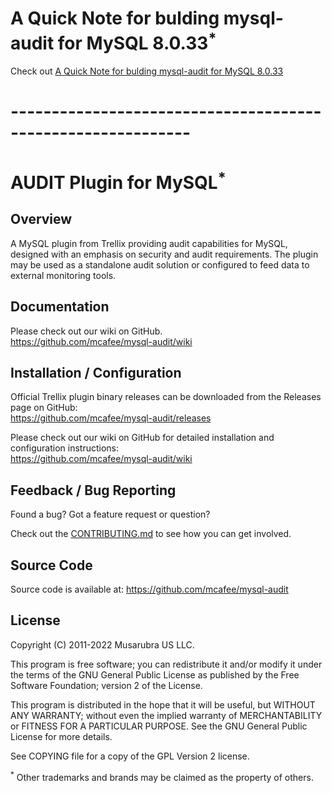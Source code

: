 # A Quick Note for bulding mysql-audit for MySQL 8.0.33<sup>*</sup>

Check out [A Quick Note for bulding mysql-audit for MySQL 8.0.33](Note_for_MySQL8.0.33.md)



# ------------------------------------------------------------
# AUDIT Plugin for MySQL<sup>*</sup>


## Overview
A MySQL plugin from Trellix providing audit capabilities for MySQL, 
designed with an emphasis on security and audit requirements. The plugin may be used 
as a standalone audit solution or configured to feed data to external monitoring tools.


## Documentation
Please check out our wiki on GitHub. <br/>
https://github.com/mcafee/mysql-audit/wiki 


## Installation / Configuration
Official Trellix plugin binary releases can be downloaded from the Releases page on GitHub: <br/>
https://github.com/mcafee/mysql-audit/releases

Please check out our wiki on GitHub for detailed installation and configuration instructions: <br/>
https://github.com/mcafee/mysql-audit/wiki 


## Feedback / Bug Reporting
Found a bug? Got a feature request or question?

Check out the [CONTRIBUTING.md](https://github.com/mcafee/mysql-audit/blob/master/CONTRIBUTING.md) to see how you can get involved.


## Source Code
Source code is available at: https://github.com/mcafee/mysql-audit


## License
Copyright (C) 2011-2022 Musarubra US LLC.

This program is free software; you can redistribute it and/or modify it under the terms of the GNU 
General Public License as published by the Free Software Foundation; version 2 of the License.

This program is distributed in the hope that it will be useful, but WITHOUT ANY WARRANTY; 
without even the implied warranty of MERCHANTABILITY or FITNESS FOR A PARTICULAR PURPOSE. 
See the GNU General Public License for more details.

See COPYING file for a copy of the GPL Version 2 license.

<sup>*</sup> Other trademarks and brands may be claimed as the property of others.
